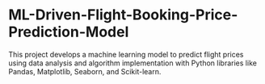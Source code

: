 # ML-Driven-Flight-Booking-Price-Prediction-Model
This project develops a machine learning model to predict flight prices using data analysis and algorithm implementation with Python libraries like Pandas, Matplotlib, Seaborn, and Scikit-learn.
